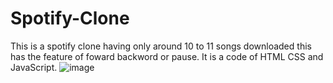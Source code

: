 # Spotify-Clone
This is a spotify clone having only around 10 to 11 songs downloaded this has the feature of foward backword or pause.
It is a code of HTML CSS and JavaScript.
![image](https://github.com/agmk1/Spotify-Clone/assets/97788724/32646fd9-6000-4658-9b66-3c81091e9cd6)

